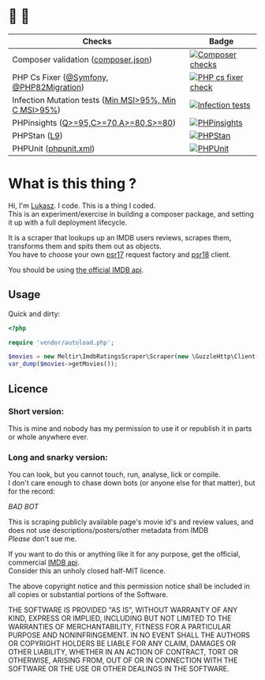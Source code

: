 # :vertical_traffic_light: :christmas_tree:

 | Checks                                                                         | Badge                                                                                                                                                                                             | 
 |--------------------------------------------------------------------------------|---------------------------------------------------------------------------------------------------------------------------------------------------------------------------------------------------| 
 | Composer validation ([composer.json](composer.json))                           | [![Composer checks](https://github.com/meltir/imdb-review-scraper/actions/workflows/php.yml/badge.svg?branch=main)](https://github.com/meltir/imdb-review-scraper/actions/workflows/php.yml)      | 
 | PHP Cs Fixer ([@Symfony, @PHP82Migration](.php-cs-fixer.php#L11-L12))     | [![PHP cs fixer check](https://github.com/meltir/imdb-review-scraper/actions/workflows/phpcsfixer.yml/badge.svg?branch=main)](https://github.com/meltir/imdb-review-scraper/actions/workflows/phpcsfixer.yml) |
 | Infection Mutation tests ([Min MSI>95%, Min C MSI>95%](composer.json#L66-L68)) | [![Infection tests](https://github.com/meltir/imdb-review-scraper/actions/workflows/infection.yml/badge.svg?branch=main)](https://github.com/meltir/imdb-review-scraper/actions/workflows/infection.yml)      |
 | PHPinsights ([Q>=95,C>=70,A>=80,S>=80](composer.json#L58-L60))                 | [![PHPinsights](https://github.com/meltir/imdb-review-scraper/actions/workflows/phpinsights.yml/badge.svg?branch=main)](https://github.com/meltir/imdb-review-scraper/actions/workflows/phpinsights.yml)      |
 | PHPStan ([L9](phpstan.neon#L2))                                                | [![PHPStan](https://github.com/meltir/imdb-review-scraper/actions/workflows/phpstan.yml/badge.svg?branch=main)](https://github.com/meltir/imdb-review-scraper/actions/workflows/phpstan.yml)                  |
 | PHPUnit ([phpunit.xml](phpunit.xml))                                           | [![PHPUnit](https://github.com/meltir/imdb-review-scraper/actions/workflows/phpunit.yml/badge.svg?branch=main)](https://github.com/meltir/imdb-review-scraper/actions/workflows/phpunit.yml)                  | 

# What is this thing ?
Hi, I'm [Lukasz](https://meltir.com). I code. This is a thing I coded.  
This is an experiment/exercise in building a composer package, and setting it up with a full deployment lifecycle.  

It is a scraper that lookups up an IMDB users reviews, scrapes them, transforms them and spits them out as objects.    
You have to choose your own [psr17](https://www.php-fig.org/psr/psr-17/) request factory and [psr18](https://www.php-fig.org/psr/psr-18/) client.  

You should be using [the official IMDB api](https://developer.imdb.com/).

## Usage

Quick and dirty:

```php
<?php

require 'vendor/autoload.php';

$movies = new Meltir\ImdbRatingsScraper\Scraper(new \GuzzleHttp\Client(), new \GuzzleHttp\Psr7\HttpFactory(), 'ur20552756');
var_dump($movies->getMovies());
```

## Licence

### Short version:
This is mine and nobody has my permission to use it or republish it in parts or whole anywhere ever.    

### Long and snarky version:  
You can look, but you cannot touch, run, analyse, lick or compile.  
I don't care enough to chase down bots (or anyone else for that matter), but for the record:   
  
*BAD BOT*  

This is scraping publicly available page's movie id's and review values, and does not use descriptions/posters/other metadata from IMDB  
_Please_ don't sue me.  
  
If you want to do this or anything like it for any purpose, get the official, commercial [IMDB api](https://developer.imdb.com/ "also, expensive for just messing around").    
Consider this an unholy closed half-MIT licence.      
  
The above copyright notice and this permission notice shall be included in all copies or substantial portions of the Software.    

THE SOFTWARE IS PROVIDED "AS IS", WITHOUT WARRANTY OF ANY KIND, EXPRESS OR IMPLIED, INCLUDING BUT NOT LIMITED TO THE 
WARRANTIES OF MERCHANTABILITY, FITNESS FOR A PARTICULAR PURPOSE AND NONINFRINGEMENT. IN NO EVENT SHALL THE AUTHORS OR
COPYRIGHT HOLDERS BE LIABLE FOR ANY CLAIM, DAMAGES OR OTHER LIABILITY, WHETHER IN AN ACTION OF CONTRACT, TORT OR 
OTHERWISE, ARISING FROM, OUT OF OR IN CONNECTION WITH THE SOFTWARE OR THE USE OR OTHER DEALINGS IN THE SOFTWARE.
